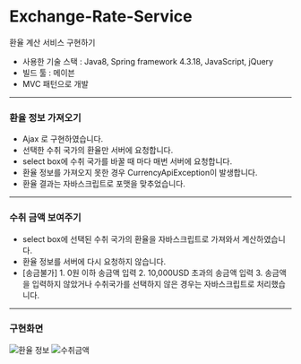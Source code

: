 # Exchange-Rate-Service
환율 계산 서비스 구현하기

* 사용한 기술 스택 : Java8, Spring framework 4.3.18, JavaScript, jQuery
* 빌드 툴 : 메이븐
* MVC 패턴으로 개발
---------
### 환율 정보 가져오기
* Ajax 로 구현하였습니다.
* 선택한 수취 국가의 환율만 서버에 요청합니다.
* select box에 수취 국가를 바꿀 때 마다 매번 서버에 요청합니다.
* 환율 정보를 가져오지 못한 경우 CurrencyApiException이 발생합니다.
* 환율 결과는 자바스크립트로 포맷을 맞추었습니다.
---------
### 수취 금액 보여주기
* select box에 선택된 수취 국가의 환율을 자바스크립트로 가져와서 계산하였습니다.
* 환율 정보를 서버에 다시 요청하지 않습니다. 
* [송금불가] 1. 0원 이하 송금액 입력 2. 10,000USD 초과의 송금액 입력 3. 송금액을 입력하지 않았거나 수취국가를 선택하지 않은 경우는 자바스크립트로 처리했습니다.
---------
### 구현화면
![환율 정보](https://user-images.githubusercontent.com/84219233/152953673-d64148fa-c576-4e7d-abcb-702cbc2d71dc.jpg)
![수취금액](https://user-images.githubusercontent.com/84219233/152953791-43657e10-01e2-44c6-aa0e-082a9c9a6a6a.jpg)
